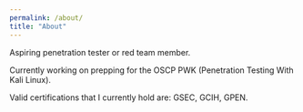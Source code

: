 ```yaml
---
permalink: /about/
title: "About"
---
```


Aspiring penetration tester or red team member. 

Currently working on prepping for the OSCP PWK (Penetration Testing With Kali Linux). 

Valid certifications that I currently hold are: GSEC, GCIH, GPEN. 


